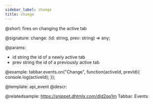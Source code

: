 ```yaml
---
sidebar_label: change
title: change
---          
```


@short: fires on changing the active tab

@signature: change: (id: string, prev: string) => any; 
<!-- void change(string activeId,string prevId){ ... };
 [TabbarEvents.change]: (id: string, prev: string) => any; -->

@params:
- id		string		the id of a newly active tab
- prev 		string		the id of a previously active tab

@example:
tabbar.events.on("Change", function(activeId, prevId){
    console.log(activeId);
});


@template: api_event
@descr:

@relatedsample: https://snippet.dhtmlx.com/dld2qo1m	Tabbar. Events

